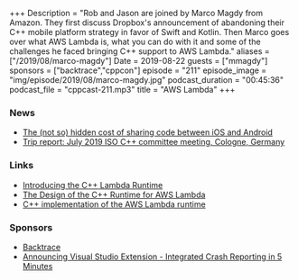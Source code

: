 +++
Description = "Rob and Jason are joined by Marco Magdy from Amazon. They first discuss Dropbox's announcement of abandoning their C++ mobile platform strategy in favor of Swift and Kotlin. Then Marco goes over what AWS Lambda is, what you can do with it and some of the challenges he faced bringing C++ support to AWS Lambda."
aliases = ["/2019/08/marco-magdy"]
Date = 2019-08-22
guests = ["mmagdy"]
sponsors = ["backtrace","cppcon"]
episode = "211"
episode_image = "img/episode/2019/08/marco-magdy.jpg"
podcast_duration = "00:45:36"
podcast_file = "cppcast-211.mp3"
title = "AWS Lambda"
+++

### News ###

 - [The (not so) hidden cost of sharing code between iOS and Android](https://blogs.dropbox.com/tech/2019/08/the-not-so-hidden-cost-of-sharing-code-between-ios-and-android/)
 - [Trip report: July 2019 ISO C++ committee meeting, Cologne, Germany](http://timur.audio/trip-report-july-2019-iso-c-committee-meeting-cologne-germany?fbclid=IwAR3Asm0P4qRnttQ6eSCx5C7ECr6S-O5Hg5e8lugbSiweX8KOtohXv0z2yuI)

### Links ###

 - [Introducing the C++ Lambda Runtime](https://aws.amazon.com/blogs/compute/introducing-the-c-lambda-runtime/)
 - [The Design of the C++ Runtime for AWS Lambda](https://cppcon2019.sched.com/event/SfsS/the-design-of-the-c-runtime-for-aws-lambda)
 - [C++ implementation of the AWS Lambda runtime](https://github.com/awslabs/aws-lambda-cpp)

### Sponsors ###

- [Backtrace](https://backtrace.io/?utm_source=CppCast&utm_medium=CppCast)
- [Announcing Visual Studio Extension - Integrated Crash Reporting in 5 Minutes](https://backtrace.io/blog/features/visual-studio/)